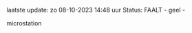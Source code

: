 laatste update: 
zo 08-10-2023 14:48   uur 
Status: FAALT - geel - 
<div class="service Y">microstation</div>